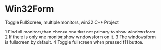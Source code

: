 # Win32Form
Toggle FullScreen, multiple monitors, win32 C++ Project

1 Find all monitors,then choose one that not primary to show windowsform.
2 If there is only one monitor,show windowsform on it.
3 The windowsform is fullscreen by default.
4 Toggle fullscreen when pressed f11 button.
